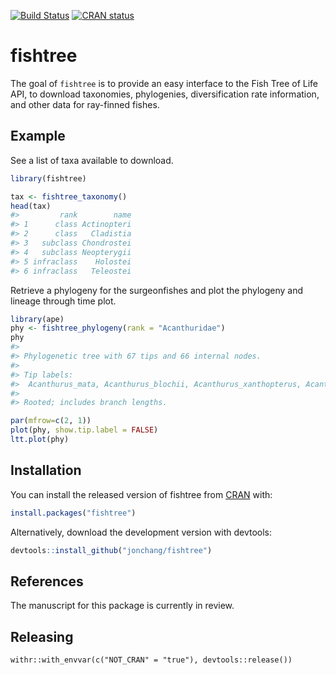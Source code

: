 
<!-- README.md is generated from README.Rmd. Please edit that file -->

[![Build
Status](https://travis-ci.com/jonchang/fishtree.svg?token=CAAYReeKsDcnZM7jk2wY&branch=master)](https://travis-ci.com/jonchang/fishtree)
[![CRAN
status](https://www.r-pkg.org/badges/version/fishtree)](https://cran.r-project.org/package=fishtree)

# fishtree

The goal of `fishtree` is to provide an easy interface to the Fish Tree
of Life API, to download taxonomies, phylogenies, diversification rate
information, and other data for ray-finned fishes.

## Example

See a list of taxa available to download.

``` r
library(fishtree)

tax <- fishtree_taxonomy()
head(tax)
#>         rank        name
#> 1      class Actinopteri
#> 2      class   Cladistia
#> 3   subclass Chondrostei
#> 4   subclass Neopterygii
#> 5 infraclass    Holostei
#> 6 infraclass   Teleostei
```

Retrieve a phylogeny for the surgeonfishes and plot the phylogeny and
lineage through time plot.

``` r
library(ape)
phy <- fishtree_phylogeny(rank = "Acanthuridae")
phy
#> 
#> Phylogenetic tree with 67 tips and 66 internal nodes.
#> 
#> Tip labels:
#>  Acanthurus_mata, Acanthurus_blochii, Acanthurus_xanthopterus, Acanthurus_bariene, Acanthurus_dussumieri, Acanthurus_leucocheilus, ...
#> 
#> Rooted; includes branch lengths.
```

``` r
par(mfrow=c(2, 1))
plot(phy, show.tip.label = FALSE)
ltt.plot(phy)
```

## Installation

You can install the released version of fishtree from
[CRAN](https://CRAN.R-project.org) with:

``` r
install.packages("fishtree")
```

Alternatively, download the development version with devtools:

``` r
devtools::install_github("jonchang/fishtree")
```

## References

The manuscript for this package is currently in review.

## Releasing

    withr::with_envvar(c("NOT_CRAN" = "true"), devtools::release())
